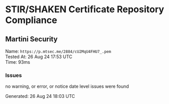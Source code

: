 # STIR/SHAKEN Certificate Repository Compliance

## Martini Security

Name: `https://p.mtsec.me/2884/cU2MqU4FHU7_.pem`\
Tested At: 26 Aug 24 17:53 UTC\
Time: 93ms

### Issues

no warning, or error, or notice date level issues were found

Generated: 26 Aug 24 18:03 UTC